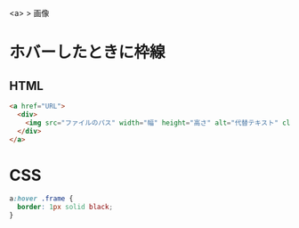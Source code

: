 \<a> > 画像
# ホバーしたときに枠線
## HTML
```html
<a href="URL">
  <div>
    <img src="ファイルのパス" width="幅" height="高さ" alt="代替テキスト" class="frame">
  </div>
</a>
```

# CSS
```css
a:hover .frame {
  border: 1px solid black;
}
```
